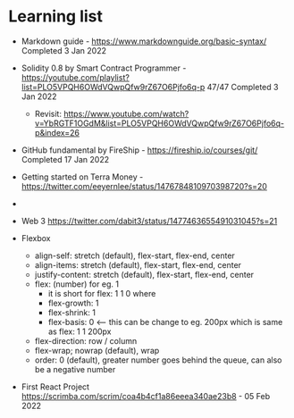 # Learning list
- Markdown guide - https://www.markdownguide.org/basic-syntax/ Completed 3 Jan 2022
- Solidity 0.8 by Smart Contract Programmer - https://youtube.com/playlist?list=PLO5VPQH6OWdVQwpQfw9rZ67O6Pjfo6q-p 47/47 Completed 3 Jan 2022
  - Revisit: https://www.youtube.com/watch?v=YbRGTF1OGdM&list=PLO5VPQH6OWdVQwpQfw9rZ67O6Pjfo6q-p&index=26

- GitHub fundamental by FireShip - https://fireship.io/courses/git/ Completed 17 Jan 2022

- Getting started on Terra Money - https://twitter.com/eeyernlee/status/1476784810970398720?s=20
- 
- Web 3 https://twitter.com/dabit3/status/1477463655491031045?s=21
- Flexbox 
  - align-self: stretch (default), flex-start, flex-end, center
  - align-items: stretch (default), flex-start, flex-end, center
  - justify-content: stretch (default), flex-start, flex-end, center
  - flex: (number) for eg. 1
    - it is short for flex: 1 1 0 where
    - flex-growth: 1
    - flex-shrink: 1
    - flex-basis: 0 <-- this can be change to eg. 200px which is same as flex: 1 1 200px
  - flex-direction: row / column
  - flex-wrap; nowrap (default), wrap
  - order: 0 (default), greater number goes behind the queue, can also be a negative number
- First React Project https://scrimba.com/scrim/coa4b4cf1a86eeea340ae23b8 - 05 Feb 2022
